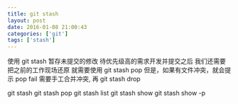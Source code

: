 ```yaml
---
title: git stash
layout: post
date: 2016-01-08 21:00:43
categories: ['git']
tags: ['stash']
---
```


使用 git stash 暂存未提交的修改
待优先级高的需求开发并提交之后
我们还需要把之前的工作现场还原
就需要使用 git stash pop
但是，如果有文件冲突，就会提示 pop fail
需要手工合并冲突, 再 git stash drop

git stash
git stash pop
git stash list
git stash show
git stash show -p
